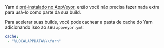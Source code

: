 Yarn é [pré-instalado no AppVeyor](https://www.appveyor.com/updates/2016/11/01/), então você não precisa fazer nada extra para usá-lo como parte da sua build.

Para acelerar suas builds, você pode cachear a pasta de cache do Yarn adicionando isso ao seu `appveyor.yml`:

```yml
cache:
 - "%LOCALAPPDATA%\\Yarn"
```